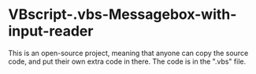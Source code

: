 # VBscript-.vbs-Messagebox-with-input-reader

This is an open-source project, meaning that anyone can copy the source code, and put their own extra code in there.
The code is in the ".vbs" file.
